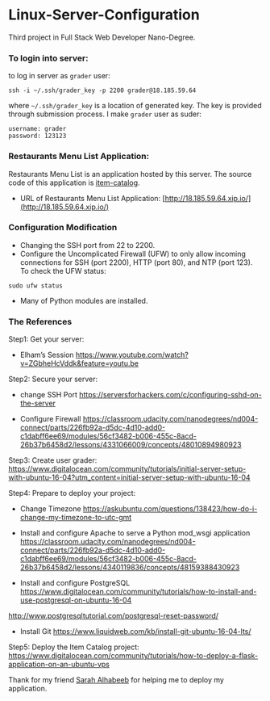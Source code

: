 # Linux-Server-Configuration
Third project in Full Stack Web Developer Nano-Degree.

### To login into server:
to log in server as `grader` user:
```
ssh -i ~/.ssh/grader_key -p 2200 grader@18.185.59.64
```
where `~/.ssh/grader_key` is a location of generated key. The key is provided through submission process. 
I make `grader` user as suder:
```
username: grader
password: 123123
``` 

### Restaurants Menu List Application:
Restaurants Menu List is an application hosted by this server. The source code of this application is [item-catalog](https://github.com/SarahAlhumud/item-catalog).
- URL of Restaurants Menu List Application:
[http://18.185.59.64.xip.io/](http://18.185.59.64.xip.io/)

### Configuration Modification
- Changing the SSH port from 22 to 2200.
- Configure the Uncomplicated Firewall (UFW) to only allow incoming connections for SSH (port 2200), HTTP (port 80), and NTP (port 123). To check the UFW status:
```
sudo ufw status
```
- Many of Python modules are installed.

### The References
Step1: Get your server:
- Elham’s Session
https://www.youtube.com/watch?v=ZGbheHcVddk&feature=youtu.be

Step2: Secure your server:
- change SSH Port
https://serversforhackers.com/c/configuring-sshd-on-the-server

- Configure Firewall
https://classroom.udacity.com/nanodegrees/nd004-connect/parts/226fb92a-d5dc-4d10-add0-c1dabff6ee69/modules/56cf3482-b006-455c-8acd-26b37b6458d2/lessons/4331066009/concepts/48010894980923


Step3: Create user grader:
https://www.digitalocean.com/community/tutorials/initial-server-setup-with-ubuntu-16-04?utm_content=initial-server-setup-with-ubuntu-16-04

Step4: Prepare to deploy your project:
- Change Timezone
https://askubuntu.com/questions/138423/how-do-i-change-my-timezone-to-utc-gmt

- Install and configure Apache to serve a Python mod_wsgi application
https://classroom.udacity.com/nanodegrees/nd004-connect/parts/226fb92a-d5dc-4d10-add0-c1dabff6ee69/modules/56cf3482-b006-455c-8acd-26b37b6458d2/lessons/4340119836/concepts/48159388430923

- Install and configure PostgreSQL
https://www.digitalocean.com/community/tutorials/how-to-install-and-use-postgresql-on-ubuntu-16-04

http://www.postgresqltutorial.com/postgresql-reset-password/

- Install Git
https://www.liquidweb.com/kb/install-git-ubuntu-16-04-lts/

Step5: Deploy the Item Catalog project:
https://www.digitalocean.com/community/tutorials/how-to-deploy-a-flask-application-on-an-ubuntu-vps

Thank for my friend [Sarah Alhabeeb](https://github.com/SarahAlhabeeb) for helping me to deploy my application.


